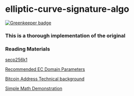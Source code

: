 # elliptic-curve-signature-algo

[![Greenkeeper badge](https://badges.greenkeeper.io/CraigglesO/elliptic-curve-signature-algo.svg)](https://greenkeeper.io/)

### This is a thorough implementation of the original


### Reading Materials

[secp256k1](https://en.bitcoin.it/wiki/Secp256k1)

[Recommended EC Domain Parameters](http://www.secg.org/sec2-v2.pdf)

[Bitcoin Address Technical background](https://en.bitcoin.it/wiki/Technical_background_of_version_1_Bitcoin_addresses)

[Simple Math Demonstration](http://www.coindesk.com/math-behind-bitcoin/)
